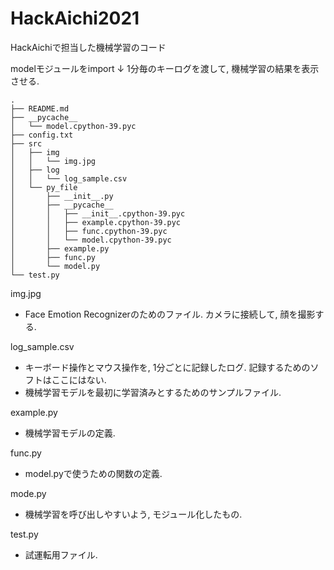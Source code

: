 # HackAichi2021
HackAichiで担当した機械学習のコード

modelモジュールをimport
↓
1分毎のキーログを渡して, 機械学習の結果を表示させる.

```
.
├── README.md
├── __pycache__
│   └── model.cpython-39.pyc
├── config.txt
├── src
│   ├── img
│   │   └── img.jpg
│   ├── log
│   │   └── log_sample.csv
│   └── py_file
│       ├── __init__.py
│       ├── __pycache__
│       │   ├── __init__.cpython-39.pyc
│       │   ├── example.cpython-39.pyc
│       │   ├── func.cpython-39.pyc
│       │   └── model.cpython-39.pyc
│       ├── example.py
│       ├── func.py
│       └── model.py
└── test.py
```

img.jpg
* Face Emotion Recognizerのためのファイル. カメラに接続して, 顔を撮影する.

log_sample.csv
* キーボード操作とマウス操作を, 1分ごとに記録したログ. 記録するためのソフトはここにはない.
* 機械学習モデルを最初に学習済みとするためのサンプルファイル.

example.py
* 機械学習モデルの定義.

func.py
* model.pyで使うための関数の定義.

mode.py
* 機械学習を呼び出しやすいよう, モジュール化したもの.

test.py
* 試運転用ファイル.
